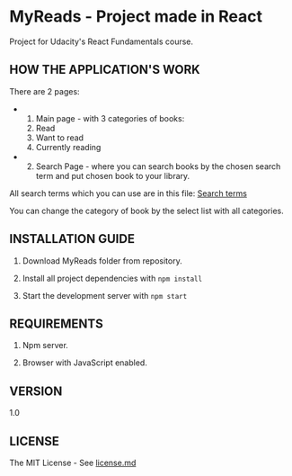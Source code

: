 # MyReads - Project made in React

Project for Udacity's React Fundamentals course.

## HOW THE APPLICATION'S WORK


There are 2 pages:
- 1. Main page - with 3 categories of books:
    1. Read
    2. Want to read
    3. Currently reading
- 2. Search Page - where you can search books by the chosen search term and put chosen book to your library.

All search terms which you can use are in this file:
[Search terms](https://github.com/IoClaud/reactnd-project-myreads/blob/master/SEARCH_TERMS.md)

You can change the category of book by the select list with all categories.

## INSTALLATION GUIDE

1. Download MyReads folder from repository.

2. Install all project dependencies with `npm install`

3. Start the development server with `npm start`


## REQUIREMENTS

1. Npm server.

2. Browser with JavaScript enabled.


## VERSION
1.0


## LICENSE
The MIT License - See [license.md](https://github.com/IoClaud/reactnd-project-myreads/blob/master/license/License.md)
